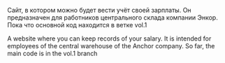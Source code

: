 Сайт, в котором можно будет вести учёт своей зарплаты. Он предназначен для работников центрального склада компании Энкор. Пока что основной код находится в ветке vol.1

A website where you can keep records of your salary. It is intended for employees of the central warehouse of the Anchor company. So far, the main code is in the vol.1 branch
